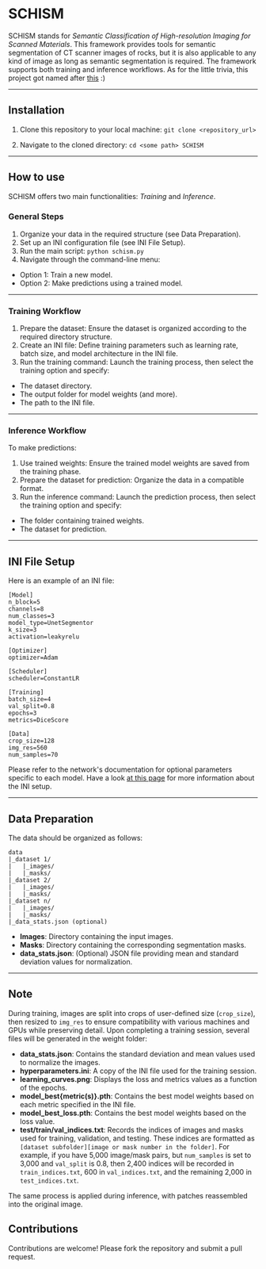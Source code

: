 # SCHISM 

SCHISM stands for _Semantic Classification of High-resolution Imaging for Scanned Materials_. This framework provides tools for semantic segmentation of CT scanner images of rocks, but it is also applicable to any kind of image as long as semantic segmentation is required. The framework supports both training and inference workflows. As for the little trivia, this project got named after [this](https://www.youtube.com/watch?v=MM62wjLrgmA&ab_channel=TOOLVEVO) :) 

---
## Installation

1. Clone this repository to your local machine:
   ``` git clone <repository_url> ```

3. Navigate to the cloned directory:
   ``` cd <some path> SCHISM ```
   
---
## How to use

SCHISM offers two main functionalities: *Training* and *Inference*.

### General Steps
1. Organize your data in the required structure (see Data Preparation).
2. Set up an INI configuration file (see INI File Setup).
3. Run the main script:
   ``` python schism.py ```
4. Navigate through the command-line menu:
 - Option 1: Train a new model.
 - Option 2: Make predictions using a trained model.

---
### Training Workflow
1. Prepare the dataset: Ensure the dataset is organized according to the required directory structure.
2. Create an INI file: Define training parameters such as learning rate, batch size, and model architecture in the INI file.
3. Run the training command: Launch the training process, then select the training option and specify:
 - The dataset directory.
 - The output folder for model weights (and more).
 - The path to the INI file.

---
### Inference Workflow
To make predictions:
1. Use trained weights: Ensure the trained model weights are saved from the training phase.
2. Prepare the dataset for prediction: Organize the data in a compatible format.
3. Run the inference command: Launch the prediction process, then select the training option and specify:
 - The folder containing trained weights.
 - The dataset for prediction.

---
## INI File Setup

Here is an example of an INI file:

```
[Model]
n_block=5
channels=8
num_classes=3
model_type=UnetSegmentor
k_size=3
activation=leakyrelu
 
[Optimizer]
optimizer=Adam
 
[Scheduler]
scheduler=ConstantLR
 
[Training]
batch_size=4
val_split=0.8
epochs=3
metrics=DiceScore
 
[Data]
crop_size=128
img_res=560
num_samples=70
```
Please refer to the network's documentation for optional parameters specific to each model. Have a look [at this page](https://github.com/FloFive/SCHISM/blob/main/docs/ini.md) for more information about the INI setup.

---
## Data Preparation

The data should be organized as follows:

```
data
|_dataset 1/
|   |_images/
|   |_masks/
|_dataset 2/
|   |_images/
|   |_masks/
|_dataset n/
|   |_images/
|   |_masks/
|_data_stats.json (optional)
```

- **Images**: Directory containing the input images.
- **Masks**: Directory containing the corresponding segmentation masks.
- **data_stats.json**: (Optional) JSON file providing mean and standard deviation values for normalization.
 
---
## Note

During training, images are split into crops of user-defined size (`crop_size`), then resized to `img_res` to ensure compatibility with various machines and GPUs while preserving detail. Upon completing a training session, several files will be generated in the weight folder:

- **data_stats.json**: Contains the standard deviation and mean values used to normalize the images.
- **hyperparameters.ini**: A copy of the INI file used for the training session.
- **learning_curves.png**: Displays the loss and metrics values as a function of the epochs.
- **model_best{metric(s)}.pth**: Contains the best model weights based on each metric specified in the INI file.
- **model_best_loss.pth**: Contains the best model weights based on the loss value.
- **test/train/val_indices.txt**: Records the indices of images and masks used for training, validation, and testing. These indices are formatted as `[dataset subfolder][image or mask number in the folder]`. For example, if you have 5,000 image/mask pairs, but `num_samples` is set to 3,000 and `val_split` is 0.8, then 2,400 indices will be recorded in `train_indices.txt`, 600 in `val_indices.txt`, and the remaining 2,000 in `test_indices.txt`.

The same process is applied during inference, with patches reassembled into the original image.


## Contributions
Contributions are welcome! Please fork the repository and submit a pull request.
